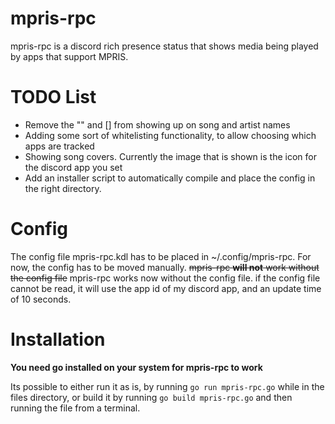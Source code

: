 # mpris-rpc

mpris-rpc is a discord rich presence status that shows media being played by apps that support MPRIS.

# TODO List
- Remove the "" and [] from showing up on song and artist names
- Adding some sort of whitelisting functionality, to allow choosing which apps are tracked
- Showing song covers. Currently the image that is shown is the icon for the discord app you set
- Add an installer script to automatically compile and place the config in the right directory.

# Config
The config file mpris-rpc.kdl has to be placed in ~/.config/mpris-rpc. For now, the config has to be moved manually. ~~mpris-rpc **will not** work without the config file~~ mpris-rpc works now without the config file. if the config file cannot be read, it will use the app id of my discord app, and an update time of 10 seconds.

# Installation
**You need go installed on your system for mpris-rpc to work** 

Its possible to either run it as is, by running `go run mpris-rpc.go` while in the files directory, or build it by running `go build mpris-rpc.go` and then running the file from a terminal.


